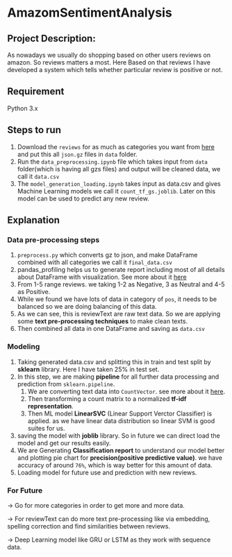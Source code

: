 # AmazomSentimentAnalysis


## Project Description:
As nowadays we usually do shopping based on other users reviews on amazon. So reviews matters a most. 
Here Based on that reviews I have developed a system which tells whether particular review is positive or not.

## Requirement

Python 3.x

## Steps to run

1. Download the `reviews` for as much as categories you want from [here](http://deepyeti.ucsd.edu/jianmo/amazon/index.html) and put this all `json.gz` files in `data` folder.
2. Run the `data_preprocessing.ipynb` file which takes input from `data` folder(which is having all gzs files) and output will be cleaned data, we call it `data.csv`
3. The `model_generation_loading.ipynb` takes input as data.csv and gives Machine Learning models we call it `count_tf_gs.joblib`. Later on this model can be used to predict any new review.


## Explanation
### Data pre-processing steps
1. `preprocess.py` which converts gz to json, and make DataFrame combined with all categories we call it `final_data.csv`
2. pandas_profiling helps us to generate report including most of all details about DataFrame with visualization. See more about it [here](https://github.com/pandas-profiling/pandas-profiling)
3. From 1-5 range reviews. we taking 1-2 as Negative, 3 as Neutral and 4-5 as Positive.
4. While we found we have lots of data in category of `pos`, it needs to be balanced so we are doing balancing of this data.
5. As we can see, this is reviewText are raw text data. So we are applying some **text pre-processing techniques** to make clean texts.
6. Then combined all data in one DataFrame and saving as `data.csv`

### Modeling
1. Taking generated data.csv and splitting this in train and test split by **sklearn** library. Here I have taken 25% in test set.
2. In this step, we are making **pipeline** for all further data processing and prediction from `sklearn.pipeline`.  
   1. We are converting text data into `CountVector`. see more about it [here](https://scikit-learn.org/stable/modules/generated/sklearn.feature_extraction.text.CountVectorizer.html).
   2. Then transforming a count matrix to a normalized **tf-idf representation**.
   3. Then ML model **LinearSVC** (Linear Support Verctor Classifier) is applied. as we have linear data distribution so linear SVM is good suites for us. 
3. saving the model with **joblib** library. So in future we can direct load the model and get our results easily.
4. We are Generating **Classification report** to understand our model better and plotting pie chart for **precision(positive predictive value)**. we have accuracy of around `76%`, which is way better for this amount of data. 
5. Loading model for future use and prediction with new reviews.


### For Future

-> Go for more categories in order to get more and more data.

-> For reviewText can do more text pre-processing like via embedding, spelling correction and find similarities between reviews.

-> Deep Learning model like GRU or LSTM as they work with sequence data.
